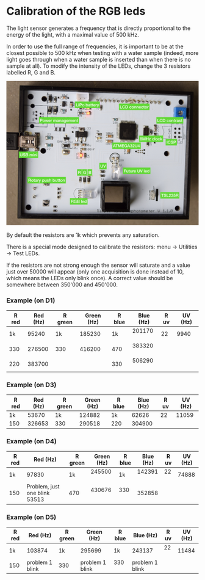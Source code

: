 # Calibration of the RGB leds

The light sensor generates a frequency that is directly proportional to the energy of the light, with a maximal value of 500 kHz.

In order to use the full range of frequencies, it is important to be at the closest possible to 500 kHz when testing with a water sample (indeed, more light goes through when a water sample is inserted than when there is no sample at all). To modify the intensity of the LEDs, change the 3 resistors labelled R, G and B.

<img src='pcb-description.001.jpeg' width='600' />

By default the resistors are 1k which prevents any saturation.

There is a special mode designed to calibrate the resistors: menu -> Utilities -> Test LEDs.

If the resistors are not strong enough the sensor will saturate and a value just over 50000 will appear (only one acquisition is done instead of 10, which means the LEDs only blink once). A correct value should be somewhere between 350'000 and 450'000.

### Example (on D1)

| R red | Red (Hz) | R green | Green (Hz) | R blue | Blue (Hz) | R uv | UV (Hz) |
| ----- | -------- | ------- | ---------- | ------ | --------- | ---- | ------- |
| 1k    | 95240    | 1k      | 185230     | 1k     | 201170    | 22   | 9940    |
| 330   | 276500   | 330     | 416200     | 470    | 383320    |      |         |
| 220   | 383700   |         |            | 330    | 506290    |      |         |

### Example (on D3)

| R red | Red (Hz) | R green | Green (Hz) | R blue | Blue (Hz) | R uv | UV (Hz) |
| ----- | -------- | ------- | ---------- | ------ | --------- | ---- | ------- |
| 1k    | 53670    | 1k      | 124882     | 1k     | 62626     | 22   | 11059   |
| 150   | 326653   | 330     | 290518     | 220    | 304900    |      |         |

### Example (on D4)

| R red | Red (Hz)                      | R green | Green (Hz) | R blue | Blue (Hz) | R uv | UV (Hz) |
| ----- | ----------------------------- | ------- | ---------- | ------ | --------- | ---- | ------- |
| 1k    | 97830                         | 1k      | 245500     | 1k     | 142391    | 22   | 74888   |
| 150   | Problem, just one blink 53513 | 470     | 430676     | 330    | 352858    |      |         |

### Example (on D5)

| R red | Red (Hz)        | R green | Green (Hz)         | R blue | Blue (Hz)       | R uv | UV (Hz) |
| ----- | --------------- | ------- | ------------------ | ------ | --------------- | ---- | ------- |
| 1k    | 103874          | 1k      | 295699             | 1k     | 243137          | 22   | 11484   |
| 150   | problem 1 blink | 330     | problem 1 blink    | 330    | problem 1 blink |      |         |
